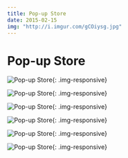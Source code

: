```yaml
---
title: Pop-up Store
date: 2015-02-15
img: "http://i.imgur.com/gCOiysg.jpg"
---
```


# Pop-up Store

![Pop-up Store](http://i.imgur.com/1amTvS0.jpg){: .img-responsive}

![Pop-up Store](http://i.imgur.com/TftYmjP.jpg){: .img-responsive}

![Pop-up Store](http://i.imgur.com/ZzPaXfR.jpg){: .img-responsive}

![Pop-up Store](http://i.imgur.com/o6Uw42w.jpg){: .img-responsive}

![Pop-up Store](http://i.imgur.com/WJrm17O.jpg){: .img-responsive}

![Pop-up Store](http://i.imgur.com/MXqoyvi.jpg){: .img-responsive}
